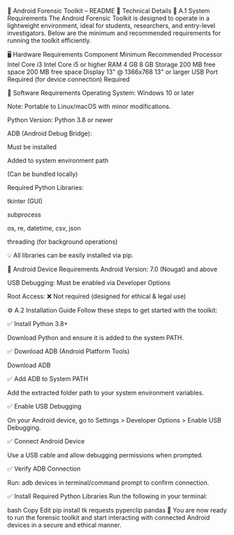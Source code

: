 📱 Android Forensic Toolkit – README
📌 Technical Details
🔧 A.1 System Requirements
The Android Forensic Toolkit is designed to operate in a lightweight environment, ideal for students, researchers, and entry-level investigators. Below are the minimum and recommended requirements for running the toolkit efficiently.

🖥️ Hardware Requirements
Component	Minimum	Recommended
Processor	Intel Core i3	Intel Core i5 or higher
RAM	4 GB	8 GB
Storage	200 MB free space	200 MB free space
Display	13" @ 1366x768	13" or larger
USB Port	Required (for device connection)	Required

💽 Software Requirements
Operating System: Windows 10 or later

Note: Portable to Linux/macOS with minor modifications.

Python Version: Python 3.8 or newer

ADB (Android Debug Bridge):

Must be installed

Added to system environment path

(Can be bundled locally)

Required Python Libraries:

tkinter (GUI)

subprocess

os, re, datetime, csv, json

threading (for background operations)

💡 All libraries can be easily installed via pip.

📱 Android Device Requirements
Android Version: 7.0 (Nougat) and above

USB Debugging: Must be enabled via Developer Options

Root Access: ❌ Not required (designed for ethical & legal use)

⚙️ A.2 Installation Guide
Follow these steps to get started with the toolkit:

✅ Install Python 3.8+

Download Python and ensure it is added to the system PATH.

✅ Download ADB (Android Platform Tools)

Download ADB

✅ Add ADB to System PATH

Add the extracted folder path to your system environment variables.

✅ Enable USB Debugging

On your Android device, go to Settings > Developer Options > Enable USB Debugging.

✅ Connect Android Device

Use a USB cable and allow debugging permissions when prompted.

✅ Verify ADB Connection

Run: adb devices in terminal/command prompt to confirm connection.

✅ Install Required Python Libraries
Run the following in your terminal:

bash
Copy
Edit
pip install tk requests pyperclip pandas
📂 You are now ready to run the forensic toolkit and start interacting with connected Android devices in a secure and ethical manner.

